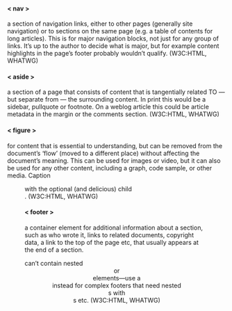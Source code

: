 #### < nav > 
a section of navigation links, either to other pages (generally site navigation) or to sections on the same page (e.g. a table of contents for long articles). This is for major navigation blocks, not just for any group of links. It’s up to the author to decide what is major, but for example content highlights in the page’s footer probably wouldn’t qualify. (W3C:HTML, WHATWG)
#### < aside >
a section of a page that consists of content that is tangentially related TO — but separate from — the surrounding content. In print this would be a sidebar, pullquote or footnote. On a weblog article this could be article metadata in the margin or the comments section. (W3C:HTML, WHATWG)
#### < figure > 
for content that is essential to understanding, but can be removed from the document’s ‘flow’ (moved to a different place) without affecting the document’s meaning. This can be used for images or video, but it can also be used for any other content, including a graph, code sample, or other media. Caption <figure> with the optional (and delicious) child <figcaption>. (W3C:HTML, WHATWG)
#### < footer >  
a container element for additional information about a section, such as who wrote it, links to related documents, copyright data, a link to the top of the page etc, that usually appears at the end of a section. <footer> can’t contain nested <header> or <footer> elements—use a <section> instead for complex footers that need nested <section>s with <header>s etc. (W3C:HTML, WHATWG)
